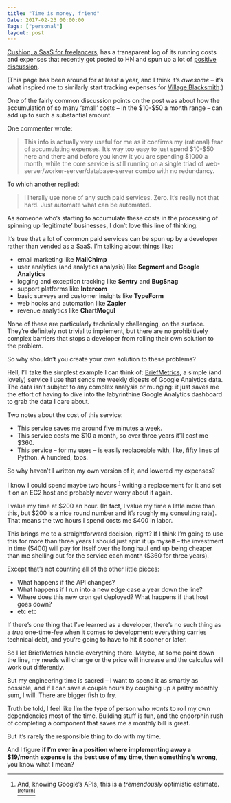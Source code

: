 ```yaml
---
title: "Time is money, friend"
Date: 2017-02-23 00:00:00
Tags: ["personal"]
layout: post
---
```


<p><a href="https://cushionapp.com/running-costs/">Cushion, a SaaS for freelancers</a>, has a transparent log of its running costs and expenses that recently got posted to HN and spun up a lot of <a href="https://news.ycombinator.com/item?id=13688844">positive discussion</a>.</p>


<p>(This page has been around for at least a year, and I think it’s <em>awesome</em> – it’s what inspired me to similarly start tracking expenses for <a href="http://villageblacksmith.consulting/january-2017/">Village Blacksmith</a>.)</p>


<p>One of the fairly common discussion points on the post was about how the accumulation of so many ‘small’ costs – in the $10-$50 a month range – can add up to such a substantial amount.</p>


<p></p>


<p>One commenter wrote:</p>


<blockquote>
<p>This info is actually very useful for me as it confirms my (rational) fear of accumulating expenses. It’s way too easy to just spend $10-$50 here and there and before you know it you are spending $1000 a month, while the core service is still running on a single triad of web-server/worker-server/database-server combo with no redundancy.</p>
</blockquote>


<p>To which another replied:</p>


<blockquote>
<p>I literally use none of any such paid services. Zero. It’s really not that hard. Just automate what can be automated.</p>
</blockquote>


<p>As someone who’s starting to accumulate these costs in the processing of spinning up ‘legitimate’ businesses, I don’t love this line of thinking.</p>


<p>It’s true that a lot of common paid services can be spun up by a developer rather than vended as a SaaS.  I’m talking about things like:</p>


<ul>
<li>email marketing like <strong>MailChimp</strong></li>
<li>user analytics (and analytics analysis) like <strong>Segment</strong> and <strong>Google Analytics</strong></li>
<li>logging and exception tracking like <strong>Sentry</strong> and <strong>BugSnag</strong></li>
<li>support platforms like <strong>Intercom</strong></li>
<li>basic surveys and customer insights like <strong>TypeForm</strong></li>
<li>web hooks and automation like <strong>Zapier</strong></li>
<li>revenue analytics like <strong>ChartMogul</strong></li>
</ul>


<p>None of these are particularly technically challenging, on the surface.  They’re definitely not trivial to implement, but there are no prohibitively complex barriers that stops a developer from rolling their own solution to the problem.</p>


<p>So why shouldn’t you create your own solution to these problems?</p>


<p>Hell, I’ll take the simplest example I can think of: <a href="http://briefmetrics.com">BriefMetrics</a>, a simple (and lovely) service I use that sends me weekly digests of Google Analytics data.  The data isn’t subject to any complex analysis or munging: it just saves me the effort of having to dive into the labyrinthine Google Analytics dashboard to grab the data I care about.</p>


<p>Two notes about the cost of this service:</p>


<ul>
<li>This service saves me around five minutes a week.</li>
<li>This service costs me $10 a month, so over three years it’ll cost me $360.</li>
<li>This service – for my uses – is easily replaceable with, like, fifty lines of Python. A hundred, tops.</li>
</ul>


<p>So why haven’t I written my own version of it, and lowered my expenses?</p>


<p>I know I could spend maybe two hours <sup class="footnote-ref" id="fnref:1"><a href="#fn:1" rel="footnote">1</a></sup> writing a replacement for it and set it on an EC2 host and probably never worry about it again.</p>


<p>I value my time at $200 an hour.  (In fact, I value my time a little more than this, but $200 is a nice round number and it’s roughly my consulting rate).  That means the two hours I spend costs me $400 in labor.</p>


<p>This brings me to a straightforward decision, right?  If I think I’m going to use this for more than three years I should just spin it up myself – the investment in time ($400) will pay for itself over the long haul end up being cheaper than me shelling out for the service each month ($360 for three years).</p>


<p>Except that’s not counting all of the other little pieces:</p>


<ul>
<li>What happens if the API changes?</li>
<li>What happens if I run into a new edge case a year down the line?</li>
<li>Where does this new cron get deployed? What happens if that host goes down?</li>
<li>etc etc</li>
</ul>


<p>If there’s one thing that I’ve learned as a developer, there’s no such thing as a <em>true</em> one-time-fee when it comes to development: everything carries technical debt, and you’re going to have to hit it sooner or later.</p>


<p>So I let BriefMetrics handle everything there.  Maybe, at some point down the line, my needs will change or the price will increase and the calculus will work out differently.</p>


<p>But my engineering time is sacred – I want to spend it as smartly as possible, and if I can save a couple hours by coughing up a paltry monthly sum, I will.  There are bigger fish to fry.</p>


<p>Truth be told, I feel like I’m the type of person who <em>wants</em> to roll my own dependencies most of the time.  Building stuff is fun, and the endorphin rush of completing a component that saves me a monthly bill is great.</p>


<p>But it’s rarely the responsible thing to do with my time.</p>


<p>And I figure <strong>if I’m ever in a position where implementing away a $19/month expense is the best use of my time, then something’s wrong</strong>, you know what I mean?</p>


<div class="footnotes">
<hr/>
<ol>
<li id="fn:1">And, knowing Google’s APIs, this is a <em>tremendously</em> optimistic estimate.
 <a class="footnote-return" href="#fnref:1"><sup>[return]</sup></a></li>
</ol>
</div>
	